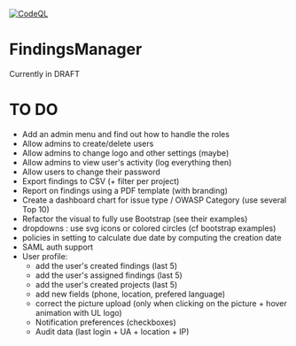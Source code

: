 [![CodeQL](https://github.com/ob1lan/FindingsManager/actions/workflows/codeql.yml/badge.svg)](https://github.com/ob1lan/FindingsManager/actions/workflows/codeql.yml)
# FindingsManager
Currently in DRAFT
# TO DO
- Add an admin menu and find out how to handle the roles
- Allow admins to create/delete users
- Allow admins to change logo and other settings (maybe)
- Allow admins to view user's activity (log everything then)
- Allow users to change their password
- Export findings to CSV (+ filter per project)
- Report on findings using a PDF template (with branding)
- Create a dashboard chart for issue type / OWASP Category (use several Top 10)
- Refactor the visual to fully use Bootstrap (see their examples)
- dropdowns : use svg icons or colored circles (cf bootstrap examples)
- policies in setting to calculate due date by computing the creation date
- SAML auth support
- User profile:
    - add the user's created findings (last 5)
    - add the user's assigned findings (last 5)
    - add the user's created projects (last 5)
    - add new fields (phone, location, prefered language)
    - correct the picture upload (only when clicking on the picture + hover animation with UL logo)
    - Notification preferences (checkboxes)
    - Audit data (last login + UA + location + IP)
